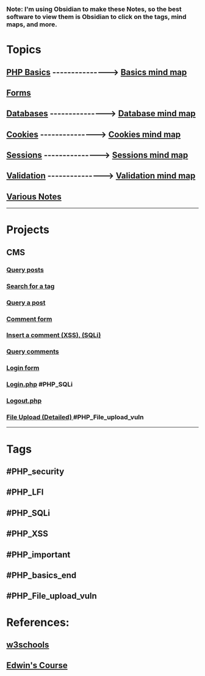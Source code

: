 ### Note: I'm using Obsidian to make these Notes, so the best software to view them is Obsidian to click on the tags, mind maps, and more.

# Topics 
## [PHP Basics](Notes/basics.md#tags) ---------------> [Basics mind map](Notes/basics_mindmap.html)
## [Forms](Notes/forms.md)
## [Databases](Notes/databases.md)  --------------->        [Database mind map](Notes/databases_mindmap.html)
## [Cookies](Notes/cookies🍪.md)       --------------->      [Cookies mind map](Notes/cookies_mindmap.html)
## [Sessions](Notes/session.md)        --------------->            [Sessions mind map](Notes/session_mindmap.html)
## [Validation](Notes/Validation.md)  --------------->  [Validation mind map](Notes/validation_mindmap.html)
## [Various Notes](various.md)
---
# Projects <a name='projects'></a>
## CMS
### [Query posts](cms.md#posts)
### [Search for a tag](cms.md#search)
### [Query a post](cms.md#post)
### [Comment form](cms.md#comment_form)
### [Insert a comment (XSS), (SQLi)](cms.md#ins_comment)
### [Query comments](cms.md#vu_comments)
### [Login form](cms.md#login_form)
### [Login.php](cms.md#login_php) #PHP_SQLi
### [Logout.php](cms.md#logout_php) 
### [File Upload (Detailed) ](cms.md#Fupload) #PHP_File_upload_vuln

---
# Tags
## #PHP_security 
## #PHP_LFI 
## #PHP_SQLi
## #PHP_XSS
## #PHP_important 
## #PHP_basics_end 
#PHP_File_upload_vuln
----
# References: 
## [w3schools](https://www.w3schools.com/php/default.asp)
## [Edwin's Course](https://www.udemy.com/course/php-for-complete-beginners-includes-msql-object-oriented/)
